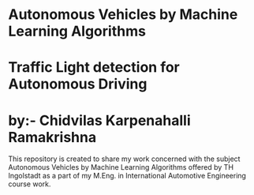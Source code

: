# Autonomous Vehicles by Machine Learning Algorithms
# Traffic Light detection for Autonomous Driving 
# by:- Chidvilas Karpenahalli Ramakrishna

This repository is created to share my work concerned with the subject Autonomous Vehicles by Machine Learning Algorithms offered by TH Ingolstadt as a part of my M.Eng. in International Automotive Engineering course work.
